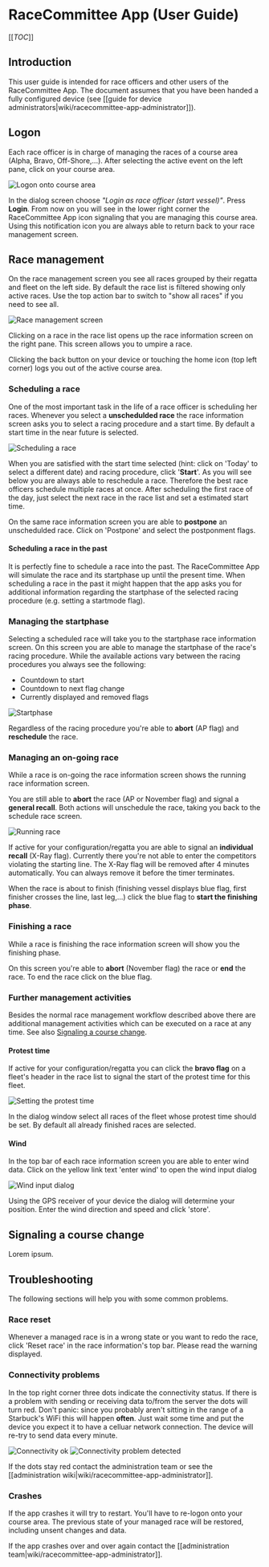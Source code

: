 # RaceCommittee App (User Guide)

[[_TOC_]]

## Introduction

This user guide is intended for race officers and other users of the RaceCommittee App. The document assumes that you have been handed a fully configured device (see [[guide for device administrators|wiki/racecommittee-app-administrator]]).

## Logon

Each race officer is in charge of managing the races of a course area (Alpha, Bravo, Off-Shore,...). After selecting the active event on the left pane, click on your course area.

<img src="http://www.sapsailing.com/images/sap-logo.png" title="Logon onto course area" />

In the dialog screen choose _"Login as race officer (start vessel)"_. Press **Login**. From now on you will see in the lower right corner the RaceCommittee App icon signaling that you are managing this course area. Using this notification icon you are always able to return back to your race management screen.

## Race management

On the race management screen you see all races grouped by their regatta and fleet on the left side. By default the race list is filtered showing only active races. Use the top action bar to switch to "show all races" if you need to see all.

<img src="http://www.sapsailing.com/images/sap-logo.png" title="Race management screen" />

Clicking on a race in the race list opens up the race information screen on the right pane. This screen allows you to umpire a race.

Clicking the back button on your device or touching the home icon (top left corner) logs you out of the active course area.

### Scheduling a race

One of the most important task in the life of a race officer is scheduling her races. Whenever you select a **unschedulded race** the race information screen asks you to select a racing procedure and a start time. By default a start time in the near future is selected.

<img src="http://www.sapsailing.com/images/sap-logo.png" title="Scheduling a race" />

When you are satisfied with the start time selected (hint: click on 'Today' to select a different date) and racing procedure, click '**Start**'. As you will see below you are always able to reschedule a race. Therefore the best race officers schedule multiple races at once. After scheduling the first race of the day, just select the next race in the race list and set a estimated start time.

On the same race information screen you are able to **postpone** an unschedulded race. Click on 'Postpone' and select the postponment flags.

#### Scheduling a race in the past

It is perfectly fine to schedule a race into the past. The RaceCommittee App will simulate the race and its startphase up until the present time. When scheduling a race in the past it might happen that the app asks you for additional information regarding the startphase of the selected racing procedure (e.g. setting a startmode flag).

### Managing the startphase

Selecting a scheduled race will take you to the startphase race information screen. On this screen you are able to manage the startphase of the race's racing procedure. While the available actions vary between the racing procedures you always see the following:

* Countdown to start
* Countdown to next flag change
* Currently displayed and removed flags

<img src="http://www.sapsailing.com/images/sap-logo.png" title="Startphase" />

Regardless of the racing procedure you're able to **abort** (AP flag) and **reschedule** the race. 

### Managing an on-going race

While a race is on-going the race information screen shows the running race information screen. 

You are still able to **abort** the race (AP or November flag) and signal a **general recall**. Both actions will unschedule the race, taking you back to the schedule race screen.

<img src="http://www.sapsailing.com/images/sap-logo.png" title="Running race" />

If active for your configuration/regatta you are able to signal an **individual recall** (X-Ray flag). Currently there you're not able to enter the competitors violating the starting line. The X-Ray flag will be removed after 4 minutes automatically. You can always remove it before the timer terminates.

When the race is about to finish (finishing vessel displays blue flag, first finisher crosses the line, last leg,...) click the blue flag to **start the finishing phase**.

### Finishing a race

While a race is finishing the race information screen will show you the finishing phase.

On this screen you're able to **abort** (November flag) the race or **end** the race. To end the race click on the blue flag.

### Further management activities

Besides the normal race management workflow described above there are additional management activities which can be executed on a race at any time. See also [Signaling a course change](#coursechange).

#### Protest time

If active for your configuration/regatta you can click the **bravo flag** on a fleet's header in the race list to signal the start of the protest time for this fleet.

<img src="http://www.sapsailing.com/images/sap-logo.png" title="Setting the protest time" />

In the dialog window select all races of the fleet whose protest time should be set. By default all already finished races are selected.

#### Wind

In the top bar of each race information screen you are able to enter wind data. Click on the yellow link text 'enter wind' to open the wind input dialog

<img src="http://www.sapsailing.com/images/sap-logo.png" title="Wind input dialog" />

Using the GPS receiver of your device the dialog will determine your position. Enter the wind direction and speed and click 'store'.

## Signaling a course change
<a name="coursechange"></a>

Lorem ipsum.

## Troubleshooting

The following sections will help you with some common problems.

### Race reset

Whenever a managed race is in a wrong state or you want to redo the race, click 'Reset race' in the race information's top bar. Please read the warning displayed.

### Connectivity problems

In the top right corner three dots indicate the connectivity status. If there is a problem with sending or receiving data to/from the server the dots will turn red. Don't panic: since you probably aren't sitting in the range of a Starbuck's WiFi this will happen **often**. Just wait some time and put the device you expect it to have a celluar network connection. The device will re-try to send data every minute.

<img src="http://www.sapsailing.com/images/sap-logo.png" title="Connectivity ok" /> <img src="http://www.sapsailing.com/images/sap-logo.png" title="Connectivity problem detected" />

If the dots stay red contact the administration team or see the [[administration wiki|wiki/racecommittee-app-administrator]].

### Crashes

If the app crashes it will try to restart. You'll have to re-logon onto your course area. The previous state of your managed race will be restored, including unsent changes and data.

If the app crashes over and over again contact the [[administration team|wiki/racecommittee-app-administrator]].
